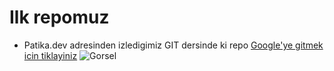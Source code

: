 # Ilk repomuz
* Patika.dev adresinden izledigimiz GIT dersinde ki repo
[Google'ye gitmek icin tiklayiniz](https://www.google.com/)
![Gorsel](https://www.gazeteilksayfa.com/d/gallery/331_2.jpg/)